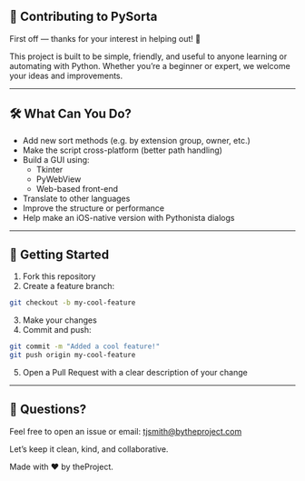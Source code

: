 ## 🙌 Contributing to PySorta

First off — thanks for your interest in helping out! 🎉

This project is built to be simple, friendly, and useful to anyone learning or automating with Python. Whether you’re a beginner or expert, we welcome your ideas and improvements.

***

## 🛠 What Can You Do?

- Add new sort methods (e.g. by extension group, owner, etc.)
- Make the script cross-platform (better path handling)
- Build a GUI using:
  - Tkinter
  - PyWebView
  - Web-based front-end
- Translate to other languages
- Improve the structure or performance
- Help make an iOS-native version with Pythonista dialogs

***

## 🧱 Getting Started

1. Fork this repository
2. Create a feature branch:

```bash
git checkout -b my-cool-feature
```
3. Make your changes
4. Commit and push:

```bash
git commit -m "Added a cool feature!"
git push origin my-cool-feature
```
5. Open a Pull Request with a clear description of your change

***

## 💬 Questions?

Feel free to open an issue or email: tjsmith@bytheproject.com

Let’s keep it clean, kind, and collaborative.

Made with ❤️ by theProject.




